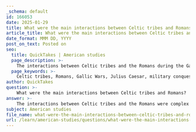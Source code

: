 ```yaml
---
_schema: default
id: 166053
date: 2025-01-29
title: What were the main interactions between Celtic tribes and Romans?
article_title: What were the main interactions between Celtic tribes and Romans?
date_format: MMM DD, YYYY
post_on_text: Posted on
seo:
  title: QuickTakes | American studies
  page_description: >-
    The interactions between Celtic tribes and the Romans during the Gallic Wars involved military conquests, political restructuring, cultural assimilation, and significant changes in religion and economics, shaping the history of the region and influencing modern European cultures.
  page_keywords: >-
    Celtic tribes, Romans, Gallic Wars, Julius Caesar, military conquest, political changes, Romanization, cultural assimilation, religious changes, Druidism, economic impact, ethnographic perspectives, Celtic culture
author: QuickTakes
question: >-
    What were the main interactions between Celtic tribes and Romans?
answer: >-
    The interactions between Celtic tribes and the Romans were complex and multifaceted, particularly during the period of the Gallic Wars (58-50 BC) led by Julius Caesar. Here are the main aspects of these interactions:\n\n1. **Military Conquest**: The Gallic Wars were primarily characterized by military confrontations. Julius Caesar's campaigns against various Celtic tribes, such as the Helvetii, Arverni, and Belgae, resulted in significant Roman victories. These military actions dismantled existing tribal structures and alliances, leading to the subjugation of many Celtic tribes and the establishment of Roman control over the region.\n\n2. **Political Changes**: Following their military conquests, the Romans imposed new governance structures on the Celtic tribes. Traditional Celtic leadership was often replaced by Roman administrative systems, which diminished the autonomy of the tribes. This transition marked a significant shift in the political landscape of Gaul, as local leaders were either co-opted into the Roman system or eliminated.\n\n3. **Cultural Assimilation and Romanization**: The Roman conquest facilitated a process of cultural assimilation known as Romanization. Many Celts adopted Roman customs, language, and practices, leading to a blending of cultures. The establishment of Roman towns, infrastructure (such as roads and aqueducts), and the introduction of Roman law transformed the social and economic fabric of Celtic society.\n\n4. **Religious Changes**: The Romans viewed the Druids, who were central figures in Celtic religion, with a mix of fascination and disdain. The Roman perception of Druidism as a threat to their authority led to efforts to suppress these practices. As Roman influence expanded, traditional Celtic religious beliefs were often supplanted by Roman deities and customs, contributing to the decline of Druidism.\n\n5. **Economic Impact**: The conquest altered trade routes and economic practices, favoring Roman merchants and disrupting traditional Celtic economic systems. The integration of Gaul into the Roman economy facilitated new trade opportunities but also marginalized local economic practices.\n\n6. **Ethnographic Perspectives**: Roman accounts of the Celts, particularly those by Julius Caesar, provide valuable insights into Celtic society but are often colored by political motivations and cultural biases. The Romans depicted the Celts as barbaric and disorganized, which justified their military conquests and the narrative of bringing civilization to the region.\n\n7. **Legacy and Cultural Endurance**: Despite the profound changes brought about by Roman conquest, elements of Celtic culture have endured, particularly in modern Celtic nations such as Ireland, Wales, Scotland, and Brittany. Efforts to revive and celebrate Celtic languages and traditions continue to thrive, reflecting the lasting impact of Celtic identity.\n\nIn summary, the interactions between Celtic tribes and the Romans during the Gallic Wars were marked by military conquest, political restructuring, cultural assimilation, and significant changes in religious practices. These interactions not only shaped the history of the region but also influenced the cultural and historical trajectory of modern Europe.
subject: American studies
file_name: what-were-the-main-interactions-between-celtic-tribes-and-romans.md
url: /learn/american-studies/questions/what-were-the-main-interactions-between-celtic-tribes-and-romans
---
```


&nbsp;